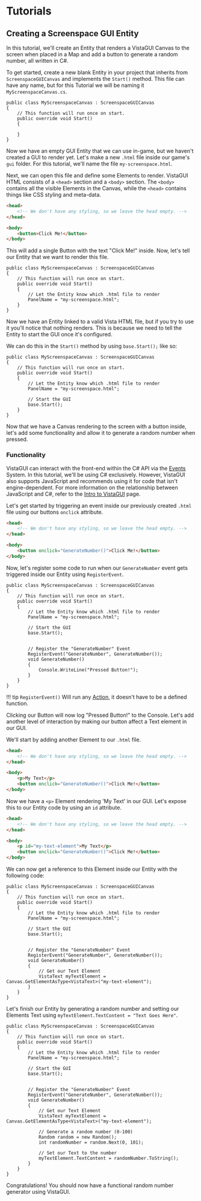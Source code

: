 # Tutorials


## Creating a Screenspace GUI Entity
In this tutorial, we'll create an Entity that renders a VistaGUI Canvas to the screen when placed in a Map and add a button to generate a random number, all written in C#.

To get started, create a new blank Entity in your project that inherits from `ScreenspaceGUICanvas` and implements the `Start()` method. This file can have any name, but for this Tutorial we will be naming it `MyScreenspaceCanvas.cs`.

```CSharp
public class MyScreenspaceCanvas : ScreenspaceGUICanvas
{
	// This function will run once on start.
	public override void Start()
	{

	}
}
```

Now we have an empty GUI Entity that we can use in-game, but we haven't created a GUI to render yet. Let's make a new `.html` file inside our game's `gui` folder. For this tutorial, we'll name the file `my-screenspace.html`.

Next, we can open this file and define some Elements to render. VistaGUI HTML consists of a `<head>` section and a `<body>` section. The `<body>` contains all the visible Elements in the Canvas, while the `<head>` contains things like CSS styling and meta-data.

```HTML
<head>
	<!-- We don't have any styling, so we leave the head empty. -->
</head>

<body>
	<button>Click Me!</button>
</body>
```

This will add a single Button with the text "Click Me!" inside. Now, let's tell our Entity that we want to render this file.

```CSharp
public class MyScreenspaceCanvas : ScreenspaceGUICanvas
{
	// This function will run once on start.
	public override void Start()
	{
		// Let the Entity know which .html file to render
		PanelName = "my-screenspace.html"; 
	}
}
```

Now we have an Entity linked to a valid Vista HTML file, but if you try to use it you'll notice that nothing renders. This is because we need to tell the Entity to start the GUI once it's configured.

We can do this in the `Start()` method by using `base.Start();` like so:

```CSharp
public class MyScreenspaceCanvas : ScreenspaceGUICanvas
{
	// This function will run once on start.
	public override void Start()
	{
		// Let the Entity know which .html file to render
		PanelName = "my-screenspace.html";

		// Start the GUI
		base.Start();
	}
}
```

Now that we have a Canvas rendering to the screen with a button inside, let's add some functionality and allow it to generate a random number when pressed.

### Functionality
VistaGUI can interact with the front-end within the C# API via the [Events](../events) System. In this tutorial, we'll be using C# exclusively. However, VistaGUI also supports JavaScript and recommends using it for code that isn't engine-dependent. For more information on the relationship between JavaScript and C#, refer to the [Intro to VistaGUI](../intro) page.

Let's get started by triggering an event inside our previously created `.html` file using our buttons `onclick` attribute.

```HTML
<head>
	<!-- We don't have any styling, so we leave the head empty. -->
</head>

<body>
	<button onclick="GenerateNumber()">Click Me!</button>
</body>
```

Now, let's register some code to run when our `GenerateNumber` event gets triggered inside our Entity using `RegisterEvent`.

```CSharp
public class MyScreenspaceCanvas : ScreenspaceGUICanvas
{
	// This function will run once on start.
	public override void Start()
	{
		// Let the Entity know which .html file to render
		PanelName = "my-screenspace.html";

		// Start the GUI
		base.Start();


		// Register the "GenerateNumber" Event
		RegisterEvent("GenerateNumber", GenerateNumber());
		void GenerateNumber()
		{
			Console.WriteLine("Pressed Button!");
		}
	}
}
```

!!! tip
	`RegisterEvent()` Will run any [Action](https://learn.microsoft.com/en-us/dotnet/api/system.action?view=net-9.0), it doesn't have to be a defined function.

Clicking our Button will now log "Pressed Button!" to the Console. Let's add another level of interaction by making our button affect a Text element in our GUI.

We'll start by adding another Element to our `.html` file.

```HTML
<head>
	<!-- We don't have any styling, so we leave the head empty. -->
</head>

<body>
	<p>My Text</p>
	<button onclick="GenerateNumber()">Click Me!</button>
</body>
```

Now we have a `<p>` Element rendering 'My Text' in our GUI. Let's expose this to our Entity code by using an `id` attribute.

```HTML
<head>
	<!-- We don't have any styling, so we leave the head empty. -->
</head>

<body>
	<p id="my-text-element">My Text</p>
	<button onclick="GenerateNumber()">Click Me!</button>
</body>
```

We can now get a reference to this Element inside our Entity with the following code:

```CSharp
public class MyScreenspaceCanvas : ScreenspaceGUICanvas
{
	// This function will run once on start.
	public override void Start()
	{
		// Let the Entity know which .html file to render
		PanelName = "my-screenspace.html";

		// Start the GUI
		base.Start();


		// Register the "GenerateNumber" Event
		RegisterEvent("GenerateNumber", GenerateNumber());
		void GenerateNumber()
		{
			// Get our Text Element
			VistaText myTextElement = Canvas.GetElementAsType<VistaText>("my-text-element");
		}
	}
}
```

Let's finish our Entity by generating a random number and setting our Elements Text using `myTextElement.TextContent = "Text Goes Here"`.

```CSharp
public class MyScreenspaceCanvas : ScreenspaceGUICanvas
{
	// This function will run once on start.
	public override void Start()
	{
		// Let the Entity know which .html file to render
		PanelName = "my-screenspace.html";

		// Start the GUI
		base.Start();


		// Register the "GenerateNumber" Event
		RegisterEvent("GenerateNumber", GenerateNumber());
		void GenerateNumber()
		{
			// Get our Text Element
			VistaText myTextElement = Canvas.GetElementAsType<VistaText>("my-text-element");

			// Generate a random number (0-100)
			Random random = new Random();
			int randomNumber = random.Next(0, 101);

			// Set our Text to the number
			myTextElement.TextContent = randomNumber.ToString();
		}
	}
}
```

Congratulations! You should now have a functional random number generator using VistaGUI.